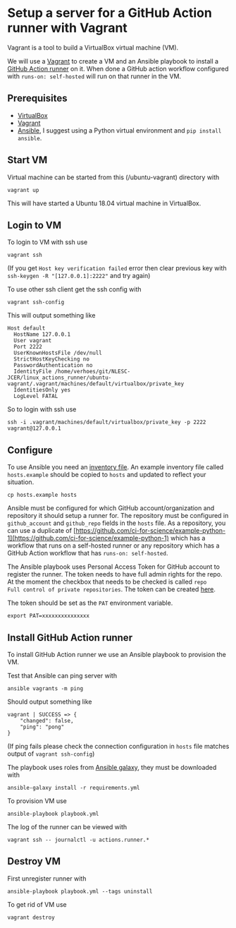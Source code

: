 # Setup a server for a GitHub Action runner with Vagrant

Vagrant is a tool to build a VirtualBox virtual machine (VM).

We will use a [Vagrant](https://www.vagrantup.com) to create a VM and an Ansible playbook to install a [GitHub Action runner](https://help.github.com/en/actions/hosting-your-own-runners) on it. When done a GitHub action workflow configured with `runs-on: self-hosted` will run on that runner in the VM.

## Prerequisites

* [VirtualBox](https://www.virtualbox.org/wiki/Downloads)
* [Vagrant](https://www.vagrantup.com/downloads)
* [Ansible](https://docs.ansible.com/ansible/latest/installation_guide/intro_installation.html),
    I suggest using a Python virtual environment and `pip install ansible`.

## Start VM

Virtual machine can be started from this (/ubuntu-vagrant) directory with

```shell
vagrant up
```

This will have started a Ubuntu 18.04 virtual machine in VirtualBox.

## Login to VM

To login to VM with ssh use

```shell
vagrant ssh
```

(If you get `Host key verification failed` error then clear previous key with `ssh-keygen -R "[127.0.0.1]:2222"` and try again)

To use other ssh client get the ssh config with

```shell
vagrant ssh-config
```

This will output something like

```shell
Host default
  HostName 127.0.0.1
  User vagrant
  Port 2222
  UserKnownHostsFile /dev/null
  StrictHostKeyChecking no
  PasswordAuthentication no
  IdentityFile /home/verhoes/git/NLESC-JCER/linux_actions_runner/ubuntu-vagrant/.vagrant/machines/default/virtualbox/private_key
  IdentitiesOnly yes
  LogLevel FATAL
```

So to login with ssh use

```shell
ssh -i .vagrant/machines/default/virtualbox/private_key -p 2222 vagrant@127.0.0.1
```

## Configure

To use Ansible you need an [inventory file](https://docs.ansible.com/ansible/latest/user_guide/intro_inventory.html). An example inventory file called `hosts.example` should be copied to `hosts` and updated to reflect your situation.

```shell
cp hosts.example hosts
```

Ansible must be configured for which GitHub account/organization and repository it should setup a runner for.
The repository must be configured in `github_account` and `github_repo` fields in the `hosts` file.
As a repository, you can use a duplicate of [https://github.com/ci-for-science/example-python-1](https://github.com/ci-for-science/example-python-1) which has a workflow that runs on a self-hosted runner or any repository which has a GitHub Action workflow that has `runs-on: self-hosted`.

The Ansible playbook uses Personal Access Token for GitHub account to register the runner.
The token needs to have full admin rights for the repo. At the moment the checkbox that needs to be checked is called `repo          Full control of private repositories`. The token can be created [here](https://github.com/settings/tokens).

The token should be set as the `PAT` environment variable.

```shell
export PAT=xxxxxxxxxxxxxxx
```

## Install GitHub Action runner

To install GitHub Action runner we use an Ansible playbook to provision the VM.

Test that Ansible can ping server with

```shell
ansible vagrants -m ping
```

Should output something like

```shell
vagrant | SUCCESS => {
    "changed": false,
    "ping": "pong"
}
```

(If ping fails please check the connection configuration in `hosts` file matches output of `vagrant ssh-config`)

The playbook uses roles from [Ansible galaxy](https://galaxy.ansible.com/), they must be downloaded with

```shell
ansible-galaxy install -r requirements.yml
```

To provision VM use

```shell
ansible-playbook playbook.yml
```

The log of the runner can be viewed with

```shell
vagrant ssh -- journalctl -u actions.runner.*
```

## Destroy VM

First unregister runner with

```shell
ansible-playbook playbook.yml --tags uninstall
```

To get rid of VM use

```shell
vagrant destroy
```
